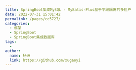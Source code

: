 ```yaml
---
title: SpringBoot集成MySQL - MyBatis-Plus基于字段隔离的多租户
date: 2022-07-31 15:01:42
permalink: /pages/cc5727/
categories:
  - 框架
  - SpringBoot
  - SpringBoot集成数据库
tags:
  - 
author: 
  name: 杨洲
  link: https://github.com/xugaoyi
---
```

